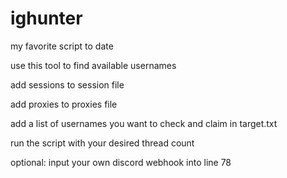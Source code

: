 # ighunter


my favorite script to date

use this tool to find available usernames

add sessions to session file

add proxies to proxies file

add a list of usernames you want to check and claim in target.txt

run the script with your desired thread count

optional: input your own discord webhook into line 78
